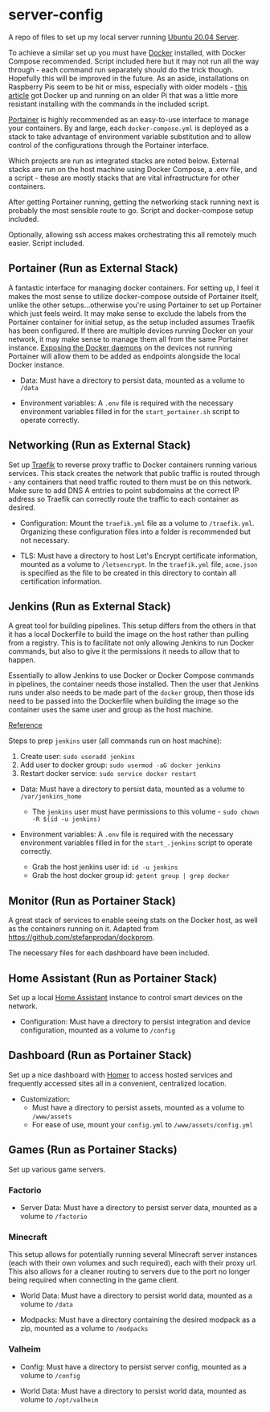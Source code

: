 # server-config

A repo of files to set up my local server running [Ubuntu 20.04 Server](https://ubuntu.com/server/docs/installation).

To achieve a similar set up you must have [Docker](https://docs.docker.com/get-docker/) installed, with Docker Compose recommended. Script included here but it may not run all the way through - each command run separately should do the trick though. Hopefully this will be improved in the future. As an aside, installations on Raspberry Pis seem to be hit or miss, especially with older models - [this article](https://withblue.ink/2019/07/13/yes-you-can-run-docker-on-raspbian.html#:~:text=Turns%20out%20there's%20plenty%20of,can%20also%20install%20Docker%20Compose.) got Docker up and running on an older Pi that was a little more resistant installing with the commands in the included script.

[Portainer](https://www.portainer.io/) is highly recommended as an easy-to-use interface to manage your containers. By and large, each ```docker-compose.yml``` is deployed as a stack to take advantage of environment variable substitution and to allow control of the configurations through the Portainer interface. 

Which projects are run as integrated stacks are noted below. External stacks are run on the host machine using Docker Compose, a .env file, and a script - these are mostly stacks that are vital infrastructure for other containers.

After getting Portainer running, getting the networking stack running next is probably the most sensible route to go. Script and docker-compose setup included.

Optionally, allowing ssh access makes orchestrating this all remotely much easier. Script included.

## Portainer (Run as External Stack)

A fantastic interface for managing docker containers. For setting up, I feel it makes the most sense to utilize docker-compose outside of Portainer itself, unlike the other setups...otherwise you're using Portainer to set up Portainer which just feels weird. It may make sense to exclude the labels from the Portainer container for initial setup, as the setup included assumes Traefik has been configured. If there are multiple devices running Docker on your network, it may make sense to manage them all from the same Portainer instance. [Exposing the Docker daemons](https://stackoverflow.com/questions/40591356/enable-docker-remote-api-raspberry-pi-raspbian/40609248#40609248) on the devices not running Portainer will allow them to be added as endpoints alongside the local Docker instance.

* Data: Must have a directory to persist data, mounted as a volume to ```/data```

* Environment variables: A ```.env``` file is required with the necessary environment variables filled in for the ```start_portainer.sh``` script to operate correctly.

## Networking (Run as External Stack)

Set up [Traefik](https://doc.traefik.io/traefik/) to reverse proxy traffic to Docker containers running various services. This stack creates the network that public traffic is routed through - any containers that need traffic routed to them must be on this network. Make sure to add DNS A entries to point subdomains at the correct IP address so Traefik can correctly route the traffic to each container as desired.

* Configuration: Mount the ```traefik.yml``` file as a volume to ```/traefik.yml```. Organizing these configuration files into a folder is recommended but not necessary.

* TLS: Must have a directory to host Let's Encrypt certificate information, mounted as a volume to ```/letsencrypt```. In the ```traefik.yml``` file, ```acme.json``` is specified as the file to be created in this directory to contain all certification information.

## Jenkins (Run as External Stack)

A great tool for building pipelines. This setup differs from the others in that it has a local Dockerfile to build the image on the host rather than pulling from a registry. This is to facilitate not only allowing Jenkins to run Docker commands, but also to give it the permissions it needs to allow that to happen. 

Essentially to allow Jenkins to use Docker or Docker Compose commands in pipelines, the container needs those installed. Then the user that Jenkins runs under also needs to be made part of the ```docker``` group, then those ids need to be passed into the Dockerfile when building the image so the container uses the same user and group as the host machine.

[Reference](https://itnext.io/docker-inside-docker-for-jenkins-d906b7b5f527)

Steps to prep ```jenkins``` user (all commands run on host machine):

1. Create user: ```sudo useradd jenkins```
2. Add user to docker group: ```sudo usermod -aG docker jenkins```
3. Restart docker service: ```sudo service docker restart```

* Data: Must have a directory to persist data, mounted as a volume to ```/var/jenkins_home```
  * The ```jenkins``` user must have permissions to this volume - ```sudo chown -R $(id -u jenkins)```

* Environment variables: A ```.env``` file is required with the necessary environment variables filled in for the ```start_.jenkins``` script to operate correctly.
  * Grab the host jenkins user id: ```id -u jenkins```
  * Grab the host docker group id: ```getent group | grep docker```

## Monitor (Run as Portainer Stack)

A great stack of services to enable seeing stats on the Docker host, as well as the containers running on it. Adapted from https://github.com/stefanprodan/dockprom.

The necessary files for each dashboard have been included.

## Home Assistant (Run as Portainer Stack)

Set up a local [Home Assistant](https://www.home-assistant.io/) instance to control smart devices on the network.

* Configuration: Must have a directory to persist integration and device configuration, mounted as a volume to ```/config```

## Dashboard (Run as Portainer Stack)

Set up a nice dashboard with [Homer](https://github.com/bastienwirtz/homer) to access hosted services and frequently accessed sites all in a convenient, centralized location.

* Customization:
  * Must have a directory to persist assets, mounted as a volume to ```/www/assets```
  * For ease of use, mount your ```config.yml``` to ```/www/assets/config.yml```

## Games (Run as Portainer Stacks)

Set up various game servers.

### Factorio

* Server Data: Must have a directory to persist server data, mounted as a volume to ```/factorio```

### Minecraft

This setup allows for potentially running several Minecraft server instances (each with their own volumes and such required), each with their proxy url. This also allows for a cleaner routing to servers due to the port no longer being required when connecting in the game client.

* World Data: Must have a directory to persist world data, mounted as a volume to ```/data```

* Modpacks: Must have a directory containing the desired modpack as a zip, mounted as a volume to ```/modpacks```

### Valheim

* Config: Must have a directory to persist server config, mounted as a volume to ```/config```

* World Data: Must have a directory to persist world data, mounted as volume to ```/opt/valheim```
